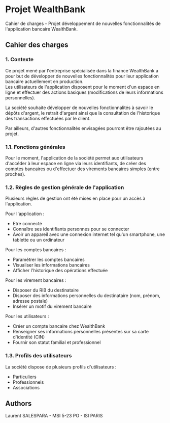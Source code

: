 # Projet WealthBank

Cahier de charges - Projet développement de nouvelles fonctionnalités de l'application bancaire WealthBank.

## Cahier des charges

### 1. Contexte 

Ce projet mené par l'entreprise spécialisée dans la finance WealthBank a pour but de développer de nouvelles fonctionnalités pour leur application bancaire actuellement en production.  
Les utilisateurs de l'application disposent pour le moment d'un espace en ligne et effectuer des actions basiques (modifications de leurs informations personnelles).

La société souhaite développer de nouvelles fonctionnalités à savoir le dépôts d'argent, le retrait d'argent ainsi que la consultation de l'historique des transactions effectuées par le client. 

Par ailleurs, d'autres fonctionnalités envisagées pourront être rajoutées au projet. 

### 1.1. Fonctions générales 

Pour le moment, l'application de la société permet aux utilisateurs d'accéder à leur espace en ligne via leurs identifiants, de créer des comptes bancaires ou d'effectuer des virements bancaires simples (entre proches). 

### 1.2. Règles de gestion générale de l'application 

Plusieurs règles de gestion ont été mises en place pour un accès à l'application. 

Pour l'application : 
- Etre connecté 
- Connaître ses identifiants personnes pour se connecter 
- Avoir un appareil avec une connexion internet tel qu'un smartphone, une tablette ou un ordinateur

Pour les comptes bancaires : 
- Paramétrer les comptes bancaires 
- Visualiser les informations bancaires 
- Afficher l'historique des opérations effectuée

Pour les virement bancaires : 
- Disposer du RIB du destinataire 
- Disposer des informations personnelles du destinataire (nom, prénom, adresse postale)
- Insérer un motif du virement bancaire 

Pour les utilisateurs : 
- Créer un compte bancaire chez WealthBank 
- Renseigner ses informations personnelles présentes sur sa carte d'identité (CIN)
- Fournir son statut familial et professionnel 

### 1.3. Profils des utilisateurs 

La société dispose de plusieurs profils d'utilisateurs : 
- Particuliers
- Professionnels
- Associations 

## Authors

Laurent SALESPARA - MSI 5-23 PO - ISI PARIS

